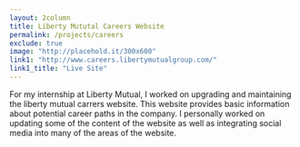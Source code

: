 ```yaml
---
layout: 2column
title: Liberty Mututal Careers Website
permalink: /projects/careers
exclude: true
image: "http://placehold.it/300x600"
link1: "http://www.careers.libertymutualgroup.com/"
link1_title: "Live Site"
---
```


For my internship at Liberty Mutual, I worked on upgrading and maintaining the liberty mutual carrers website. This website provides basic information about potential career paths in the company. I personally worked on updating some of the content of the website as well as integrating social media into many of the areas of the website.
